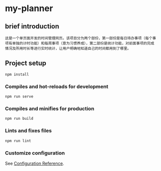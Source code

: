# my-planner

## brief introduction
```
这是一个单页面开发的时间管理网页。该项目分为两个部份，第一部份是每日待办事项（每个事项有单独的计时功能）和每周事项（意为习惯养成），第二部份是统计功能，对前面事项的完成情况及所用时长等进行实时统计，让用户明确地知道自己的时间都用到了哪里。
```
## Project setup
```
npm install
```

### Compiles and hot-reloads for development
```
npm run serve
```

### Compiles and minifies for production
```
npm run build
```

### Lints and fixes files
```
npm run lint
```

### Customize configuration
See [Configuration Reference](https://cli.vuejs.org/config/).
